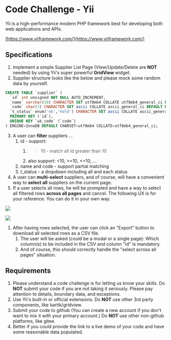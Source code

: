 
# Code Challenge - Yii

Yii is a high-performance modern PHP framework best for developing both web applications and APIs.

[https://www.yiiframework.com/](https://www.yiiframework.com/)



## Specifications

1. Implement a simple Supplier List Page (View/Update/Delete are **NOT** needed) by using Yii's super powerful **GridView** widget.
2. Supplier structure looks like the below and please mock some random data by yourself.

```SQL
CREATE TABLE `supplier` (
  `id` int unsigned NOT NULL AUTO_INCREMENT,
  `name` varchar(50) CHARACTER SET utf8mb4 COLLATE utf8mb4_general_ci NOT NULL DEFAULT '',
  `code` char(3) CHARACTER SET ascii COLLATE ascii_general_ci DEFAULT NULL,
  `t_status` enum('ok','hold') CHARACTER SET ascii COLLATE ascii_general_ci NOT NULL DEFAULT 'ok',
  PRIMARY KEY (`id`),
  UNIQUE KEY `uk_code` (`code`)
) ENGINE=InnoDB DEFAULT CHARSET=utf8mb4 COLLATE=utf8mb4_general_ci;
```
3. A user can **filter** suppliers ...
    1. id - support:
        1. >10 - match all id greater than 10
        2. also support: <10, >=10, <=10, ...
    1. name and code - support partial matching
    2. t_status - a dropdown including all and each status
1. A user can **multi-select** suppliers, and of course, will have a convenient way to **select all** suppliers on the current page.
2. If a user selects all rows, he will be prompted and have a way to select all filtered rows **across all pages** and cancel. The following UX is for your reference. You can do it in your own way.

![](https://secure2.wostatic.cn/static/dGmHT5XMrp5jH193WV6eJA/image.png)

![](https://secure2.wostatic.cn/static/qEZmxc21W9BAHRJqeAQJ6H/image.png)

1. After having rows selected, the user can click an "Export" button to download all selected rows as a CSV file.
    1. The user will be asked (could be a modal or a single page): Which column(s) to be included in the CSV and column "id" is mandatory.
    2. And of course, this should correctly handle the "select across all pages" situation.



## Requirements

1. Please understand a code challenge is for letting us know your skills. Do **NOT** submit your code if you are not taking it seriously. Please pay attention to details, boundary data, and exceptions.
2. Use Yii's built-in or official extensions. Do **NOT** use other 3rd party components, like kartik/gridview.
3. Submit your code to github (You can create a new account if you don't want to mix it with your primary account.) Do **NOT** use other non-github platforms, like gitee.
4. Better if you could provide the link to a live demo of your code and have some reasonable data populated.
